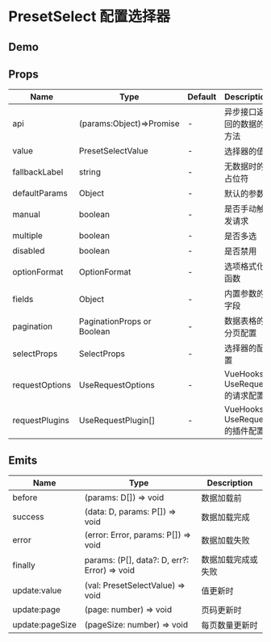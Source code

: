 # PresetSelect 配置选择器

## Demo

<demo vue="./demos/preset-select.vue" title="PresetSelect" />

## Props

| Name           | Type                       | Default | Description                    |
| -------------- | -------------------------- | ------- | ------------------------------ |
| api            | (params:Object)=>Promise   | -       | 异步接口返回的数据的方法       |
| value          | PresetSelectValue          | -       | 选择器的值                     |
| fallbackLabel  | string                     | -       | 无数据时的占位符               |
| defaultParams  | Object                     | -       | 默认的参数                     |
| manual         | boolean                    | -       | 是否手动触发请求               |
| multiple       | boolean                    | -       | 是否多选                       |
| disabled       | boolean                    | -       | 是否禁用                       |
| optionFormat   | OptionFormat<R>            | -       | 选项格式化函数                 |
| fields         | Object                     | -       | 内置参数的字段                 |
| pagination     | PaginationProps or Boolean | -       | 数据表格的分页配置             |
| selectProps    | SelectProps                | -       | 选择器的配置                   |
| requestOptions | UseRequestOptions          | -       | VueHooks UseRequest 的请求配置 |
| requestPlugins | UseRequestPlugin[]         | -       | VueHooks UseRequest 的插件配置 |

## Emits

| Name            | Type                                         | Description        |
| --------------- | -------------------------------------------- | ------------------ |
| before          | (params: D[]) => void                        | 数据加载前         |
| success         | (data: D, params: P[]) => void               | 数据加载完成       |
| error           | (error: Error, params: P[]) => void          | 数据加载失败       |
| finally         | params: (P[], data?: D, err?: Error) => void | 数据加载完成或失败 |
| update:value    | (val: PresetSelectValue) => void             | 值更新时           |
| update:page     | (page: number) => void                       | 页码更新时         |
| update:pageSize | (pageSize: number) => void                   | 每页数量更新时     |
